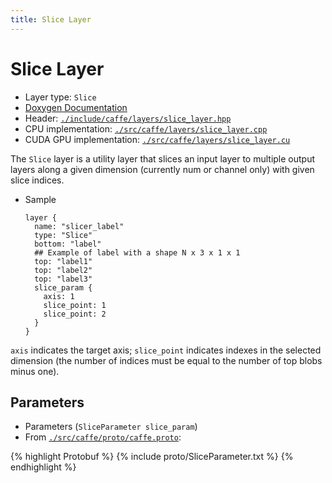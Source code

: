 ```yaml
---
title: Slice Layer
---
```


# Slice Layer

* Layer type: `Slice`
* [Doxygen Documentation](http://caffe.berkeleyvision.org/doxygen/classcaffe_1_1SliceLayer.md)
* Header: [`./include/caffe/layers/slice_layer.hpp`](https://github.com/BVLC/caffe/blob/master/include/caffe/layers/slice_layer.hpp)
* CPU implementation: [`./src/caffe/layers/slice_layer.cpp`](https://github.com/BVLC/caffe/blob/master/src/caffe/layers/slice_layer.cpp)
* CUDA GPU implementation: [`./src/caffe/layers/slice_layer.cu`](https://github.com/BVLC/caffe/blob/master/src/caffe/layers/slice_layer.cu)

The `Slice` layer is a utility layer that slices an input layer to multiple output layers along a given dimension (currently num or channel only) with given slice indices.

* Sample

      layer {
        name: "slicer_label"
        type: "Slice"
        bottom: "label"
        ## Example of label with a shape N x 3 x 1 x 1
        top: "label1"
        top: "label2"
        top: "label3"
        slice_param {
          axis: 1
          slice_point: 1
          slice_point: 2
        }
      }

`axis` indicates the target axis; `slice_point` indicates indexes in the selected dimension (the number of indices must be equal to the number of top blobs minus one).

## Parameters

* Parameters (`SliceParameter slice_param`)
* From [`./src/caffe/proto/caffe.proto`](https://github.com/BVLC/caffe/blob/master/src/caffe/proto/caffe.proto):

{% highlight Protobuf %}
{% include proto/SliceParameter.txt %}
{% endhighlight %}

